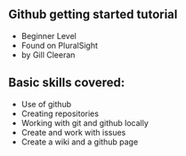## Github getting started tutorial
* Beginner Level
* Found on PluralSight
* by Gill Cleeran

## Basic skills covered:
* Use of github
* Creating repositories
* Working with git and github locally
* Create and work with issues
* Create a wiki and a github page
